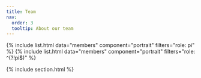 ```yaml
---
title: Team
nav:
  order: 3
  tooltip: About our team
---
```


{% include list.html data="members" component="portrait" filters="role: pi" %}
{% include list.html data="members" component="portrait" filters="role: ^(?!pi$)" %}

{% include section.html %}



